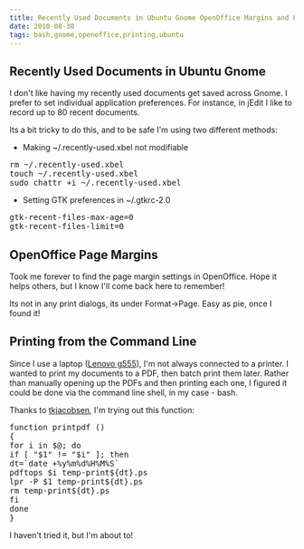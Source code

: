 ```yaml
---
title: Recently Used Documents in Ubuntu Gnome OpenOffice Margins and Printing from the Command Line
date: 2010-08-30
tags: bash,gnome,openoffice,printing,ubuntu
---
```

## Recently Used Documents in Ubuntu Gnome

I don't like having my recently used documents get saved across Gnome. I prefer to set individual application preferences. For instance, in jEdit I like to record up to 80 recent documents.

Its a bit tricky to do this, and to be safe I'm using two different methods:

* Making ~/.recently-used.xbel not modifiable
<pre class="sh_sh">
rm ~/.recently-used.xbel
touch ~/.recently-used.xbel
sudo chattr +i ~/.recently-used.xbel
</pre>

* Setting GTK preferences in ~/.gtkrc-2.0
<pre class="sh_sh">
gtk-recent-files-max-age=0
gtk-recent-files-limit=0
</pre>

## OpenOffice Page Margins

Took me forever to find the page margin settings in OpenOffice. Hope it helps others, but I know I'll come back here to remember!

Its not in any print dialogs, its under Format->Page. Easy as pie, once I found it!

## Printing from the Command Line

Since I use a laptop ([Lenovo g555](http://www.my-tech-deals.com/blog/2010/08/review-of-the-lenovo-g555.html)), I'm not always connected to a printer. I wanted to print my documents to a PDF, then batch print them later. Rather than manually opening up the PDFs and then printing each one, I figured it could be done via the command line shell, in my case - bash.

Thanks to <a href="http://tkjacobsen.wordpress.com/2008/04/25/print-pdf-files-from-bash/" rel="nofollow">tkjacobsen</a>, I'm trying out this function:

<pre class="sh_sh">
function printpdf ()
{
for i in $@; do
if [ "$1" != "$i" ]; then
dt=`date +%y%m%d%H%M%S`
pdftops $i temp-print${dt}.ps
lpr -P $1 temp-print${dt}.ps
rm temp-print${dt}.ps
fi
done
}
</pre>

I haven't tried it, but I'm about to!

